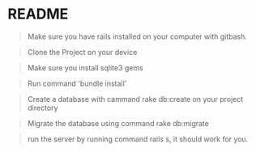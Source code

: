 # README
> Make sure you have rails installed on your computer with gitbash.

> Clone the Project on your device

> Make sure you install sqlite3 gems

> Run command 'bundle install'

> Create a database with cammand rake db:create on your project directory

> Migrate the database using command rake db:migrate

> run the server by running command rails s, it should work for you.
